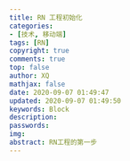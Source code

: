 ```yaml
---
title: RN 工程初始化
categories: 
- [技术, 移动端]
tags: [RN]
copyright: true
comments: true
top: false
author: XQ
mathjax: false
date: 2020-09-07 01:49:47
updated: 2020-09-07 01:49:50
keywords: Block
description: 
passwords:
img:
abstract: RN工程的第一步
---
```


